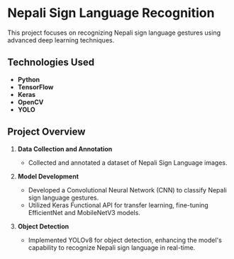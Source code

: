 # Nepali Sign Language Recognition

This project focuses on recognizing Nepali sign language gestures using advanced deep learning techniques.

## Technologies Used
- **Python**
- **TensorFlow**
- **Keras**
- **OpenCV**
- **YOLO**

## Project Overview
1. **Data Collection and Annotation**
   - Collected and annotated a dataset of Nepali Sign Language images.

2. **Model Development**
   - Developed a Convolutional Neural Network (CNN) to classify Nepali sign language gestures.
   - Utilized Keras Functional API for transfer learning, fine-tuning EfficientNet and MobileNetV3 models.

3. **Object Detection**
   - Implemented YOLOv8 for object detection, enhancing the model's capability to recognize Nepali sign language in real-time.